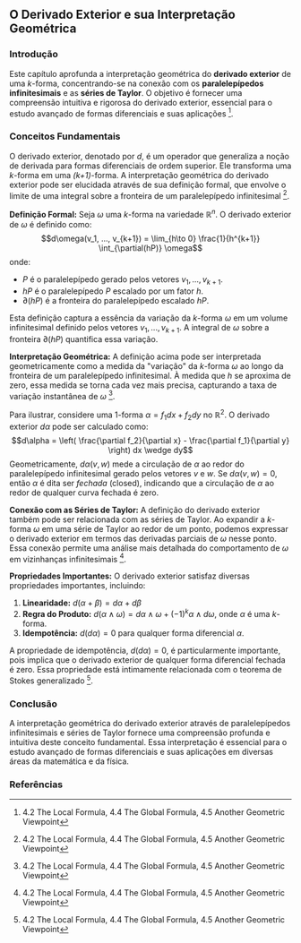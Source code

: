 ## O Derivado Exterior e sua Interpretação Geométrica
### Introdução
Este capítulo aprofunda a interpretação geométrica do **derivado exterior** de uma *k*-forma, concentrando-se na conexão com os **paralelepípedos infinitesimais** e as **séries de Taylor**. O objetivo é fornecer uma compreensão intuitiva e rigorosa do derivado exterior, essencial para o estudo avançado de formas diferenciais e suas aplicações [^1].

### Conceitos Fundamentais
O derivado exterior, denotado por $d$, é um operador que generaliza a noção de derivada para formas diferenciais de ordem superior. Ele transforma uma *k*-forma em uma *(k+1)*-forma. A interpretação geométrica do derivado exterior pode ser elucidada através de sua definição formal, que envolve o limite de uma integral sobre a fronteira de um paralelepípedo infinitesimal [^1].

**Definição Formal:**
Seja $\omega$ uma *k*-forma na variedade $\mathbb{R}^n$. O derivado exterior de $\omega$ é definido como:
$$d\omega(v_1, ..., v_{k+1}) = \lim_{h\to 0} \frac{1}{h^{k+1}} \int_{\partial(hP)} \omega$$
onde:
- $P$ é o paralelepípedo gerado pelos vetores $v_1, ..., v_{k+1}$.
- $hP$ é o paralelepípedo $P$ escalado por um fator $h$.
- $\partial(hP)$ é a fronteira do paralelepípedo escalado $hP$.

Esta definição captura a essência da variação da *k*-forma $\omega$ em um volume infinitesimal definido pelos vetores $v_1, ..., v_{k+1}$. A integral de $\omega$ sobre a fronteira $\partial(hP)$ quantifica essa variação.

**Interpretação Geométrica:**
A definição acima pode ser interpretada geometricamente como a medida da "variação" da *k*-forma $\omega$ ao longo da fronteira de um paralelepípedo infinitesimal. À medida que $h$ se aproxima de zero, essa medida se torna cada vez mais precisa, capturando a taxa de variação instantânea de $\omega$ [^1].

Para ilustrar, considere uma 1-forma $\alpha = f_1 dx + f_2 dy$ no $\mathbb{R}^2$. O derivado exterior $d\alpha$ pode ser calculado como:
$$d\alpha = \left( \frac{\partial f_2}{\partial x} - \frac{\partial f_1}{\partial y} \right) dx \wedge dy$$
Geometricamente, $d\alpha(v, w)$ mede a circulação de $\alpha$ ao redor do paralelepípedo infinitesimal gerado pelos vetores $v$ e $w$. Se $d\alpha(v, w) = 0$, então $\alpha$ é dita ser *fechada* (closed), indicando que a circulação de $\alpha$ ao redor de qualquer curva fechada é zero.

**Conexão com as Séries de Taylor:**
A definição do derivado exterior também pode ser relacionada com as séries de Taylor. Ao expandir a *k*-forma $\omega$ em uma série de Taylor ao redor de um ponto, podemos expressar o derivado exterior em termos das derivadas parciais de $\omega$ nesse ponto. Essa conexão permite uma análise mais detalhada do comportamento de $\omega$ em vizinhanças infinitesimais [^1].

**Propriedades Importantes:**
O derivado exterior satisfaz diversas propriedades importantes, incluindo:
1.  **Linearidade:** $d(\alpha + \beta) = d\alpha + d\beta$
2.  **Regra do Produto:** $d(\alpha \wedge \omega) = d\alpha \wedge \omega + (-1)^k \alpha \wedge d\omega$, onde $\alpha$ é uma *k*-forma.
3.  **Idempotência:** $d(d\alpha) = 0$ para qualquer forma diferencial $\alpha$.

A propriedade de idempotência, $d(d\alpha) = 0$, é particularmente importante, pois implica que o derivado exterior de qualquer forma diferencial fechada é zero. Essa propriedade está intimamente relacionada com o teorema de Stokes generalizado [^1].

### Conclusão
A interpretação geométrica do derivado exterior através de paralelepípedos infinitesimais e séries de Taylor fornece uma compreensão profunda e intuitiva deste conceito fundamental. Essa interpretação é essencial para o estudo avançado de formas diferenciais e suas aplicações em diversas áreas da matemática e da física.

### Referências
[^1]: 4.2 The Local Formula, 4.4 The Global Formula, 4.5 Another Geometric Viewpoint
<!-- END -->